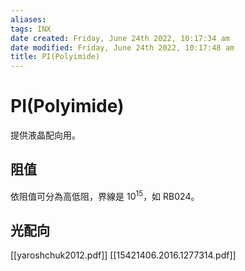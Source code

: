 ```yaml
---
aliases: 
tags: INX
date created: Friday, June 24th 2022, 10:17:34 am
date modified: Friday, June 24th 2022, 10:17:48 am
title: PI(Polyimide)
---
```


# PI(Polyimide)

提供液晶配向用。

## 阻值

依阻值可分為高低阻，界線是 $10^{15}$，如 RB024。


## 光配向

[[yaroshchuk2012.pdf]]
[[15421406.2016.1277314.pdf]]